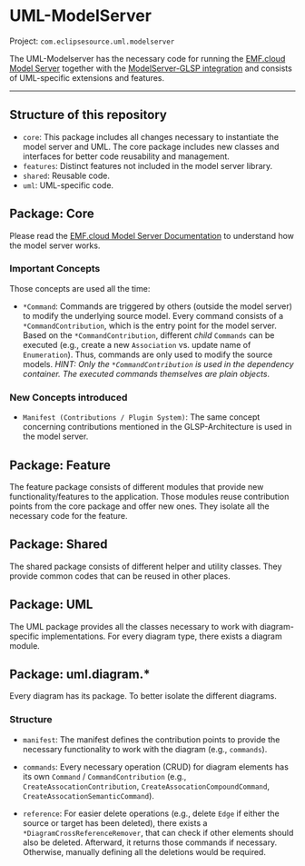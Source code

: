 # UML-ModelServer

Project: `com.eclipsesource.uml.modelserver`

The UML-Modelserver has the necessary code for running the [EMF.cloud Model Server](https://github.com/eclipse-emfcloud/emfcloud-modelserver) together with the [ModelServer-GLSP integration](https://github.com/eclipse-emfcloud/modelserver-glsp-integration) and consists of UML-specific extensions and features.

---

## Structure of this repository

- `core`: This package includes all changes necessary to instantiate the model server and UML. The core package includes new classes and interfaces for better code reusability and management.
- `features`: Distinct features not included in the model server library.
- `shared`: Reusable code.
- `uml`: UML-specific code.

## Package: Core

Please read the [EMF.cloud Model Server Documentation](https://www.eclipse.org/emfcloud/documentation/) to understand how the model server works.

### Important Concepts

Those concepts are used all the time:

- `*Command`: Commands are triggered by others (outside the model server) to modify the underlying source model. Every command consists of a `*CommandContribution`, which is the entry point for the model server. Based on the `*CommandContribution`, different _child_ `Commands` can be executed (e.g., create a new `Association` vs. update name of `Enumeration`). Thus, commands are only used to modify the source models. _HINT: Only the `*CommandContribution` is used in the dependency container. The executed commands themselves are plain objects_.

### New Concepts introduced

- `Manifest (Contributions / Plugin System)`: The same concept concerning contributions mentioned in the GLSP-Architecture is used in the model server.

## Package: Feature

The feature package consists of different modules that provide new functionality/features to the application. Those modules reuse contribution points from the core package and offer new ones. They isolate all the necessary code for the feature.

## Package: Shared

The shared package consists of different helper and utility classes. They provide common codes that can be reused in other places.

## Package: UML

The UML package provides all the classes necessary to work with diagram-specific implementations. For every diagram type, there exists a diagram module.

## Package: uml.diagram.\*

Every diagram has its package. To better isolate the different diagrams.

### Structure

- `manifest`: The manifest defines the contribution points to provide the necessary functionality to work with the diagram (e.g., `commands`).

- `commands`: Every necessary operation (CRUD) for diagram elements has its own `Command` / `CommandContribution` (e.g., `CreateAssocationContribution`, `CreateAssocationCompoundCommand`, `CreateAssocationSemanticCommand`).

- `reference`: For easier delete operations (e.g., delete `Edge` if either the source or target has been deleted), there exists a `*DiagramCrossReferenceRemover`, that can check if other elements should also be deleted. Afterward, it returns those commands if necessary. Otherwise, manually defining all the deletions would be required.
